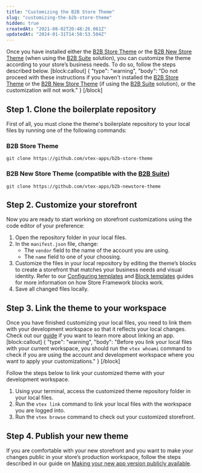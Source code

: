 ```yaml
---
title: "Customizing the B2B Store Theme"
slug: "customizing-the-b2b-store-theme"
hidden: true
createdAt: "2021-08-02T20:48:26.061Z"
updatedAt: "2024-01-31T14:50:53.504Z"
---
```

Once you have installed either the [B2B Store Theme](https://developers.vtex.com/docs/guides/installing-the-b2b-store-theme) or the [B2B New Store Theme](https://github.com/vtex-apps/b2b-newstore-theme) (when using the [B2B Suite](https://developers.vtex.com/docs/guides/vtex-b2b-suite) solution), you can customize the theme according to your store’s business needs. To do so, follow the steps described below. 
[block:callout]
{
  "type": "warning",
  "body": "Do not proceed with these instructions if you haven't installed the [B2B Store Theme](https://developers.vtex.com/docs/guides/installing-the-b2b-store-theme) or the [B2B New Store Theme](https://github.com/vtex-apps/b2b-newstore-theme) (if using the [B2B Suite](https://developers.vtex.com/docs/guides/vtex-b2b-suite) solution), or the customization will not work."
}
[/block]
## Step 1. Clone the boilerplate repository
 
First of all, you must clone the theme's boilerplate repository to your local files by running one of the following commands:

### B2B Store Theme

```
git clone https://github.com/vtex-apps/b2b-store-theme
```

### B2B New Store Theme (compatible with the [B2B Suite](https://developers.vtex.com/docs/guides/vtex-b2b-suite))

```
git clone https://github.com/vtex-apps/b2b-newstore-theme
```

## Step 2. Customize your storefront

Now you are ready to start working on storefront customizations using the code editor of your preference:

1. Open the repository folder in your local files.
2. In the `manifest.json` file, change:
    * The `vendor` field to the name of the account you are using.
    * The `name` field to one of your choosing.
3. Customize the files in your local repository by editing the theme’s blocks to create a storefront that matches your business needs and visual identity. Refer to our [Configuring templates](https://developers.vtex.com/docs/guides/vtex-io-documentation-4-configuringtemplates) and [Block templates](https://developers.vtex.com/docs/guides/concepts-1) guides for more information on how Store Framework blocks work.
4. Save all changed files locally.


## Step 3. Link the theme to your workspace

Once you have finished customizing your local files, you need to link them with your development workspace so that it reflects your local changes. Check out our [guide](https://developers.vtex.com/docs/guides/vtex-io-documentation-linking-an-app) if you want to learn more about linking an app.
[block:callout]
{
  "type": "warning",
  "body": "Before you link your local files with your current workspace, you should run the `vtex whoami` command to check if you are using the account and development workspace where you want to apply your customizations."
}
[/block]

Follow the steps below to link your customized theme with your development workspace.

1. Using your terminal, access the customized theme repository folder in your local files.
2. Run the `vtex link` command to link your local files with the workspace you are logged into.
3. Run the `vtex browse` command to check out your customized storefront.


## Step 4. Publish your new theme

If you are comfortable with your new storefront and you want to make your changes public in your store’s production workspace, follow the steps described in our guide on [Making your new app version publicly available](https://developers.vtex.com/docs/guides/vtex-io-documentation-making-your-new-app-version-publicly-available).